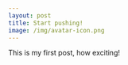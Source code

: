 ```yaml
---
layout: post
title: Start pushing!
image: /img/avatar-icon.png
---
```


This is my first post, how exciting!
